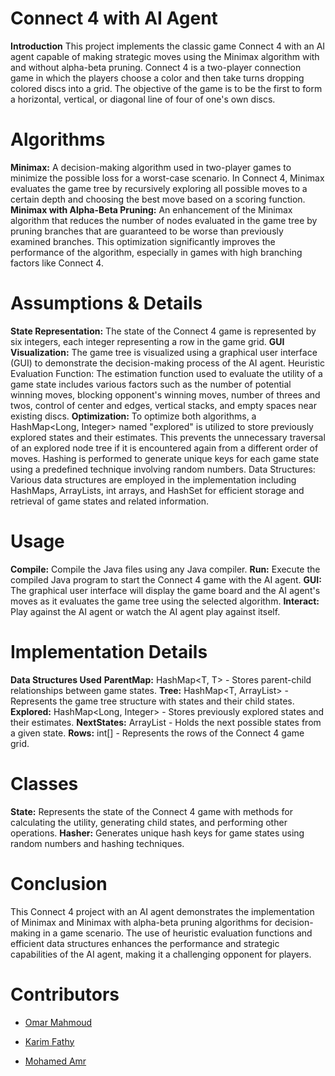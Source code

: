 # Connect 4 with AI Agent
**Introduction**
This project implements the classic game Connect 4 with an AI agent capable of making strategic moves using the Minimax algorithm with and without alpha-beta pruning. Connect 4 is a two-player connection game in which the players choose a color and then take turns dropping colored discs into a grid. The objective of the game is to be the first to form a horizontal, vertical, or diagonal line of four of one's own discs.

# Algorithms
**Minimax:** A decision-making algorithm used in two-player games to minimize the possible loss for a worst-case scenario. In Connect 4, Minimax evaluates the game tree by recursively exploring all possible moves to a certain depth and choosing the best move based on a scoring function.
**Minimax with Alpha-Beta Pruning:** An enhancement of the Minimax algorithm that reduces the number of nodes evaluated in the game tree by pruning branches that are guaranteed to be worse than previously examined branches. This optimization significantly improves the performance of the algorithm, especially in games with high branching factors like Connect 4.

# Assumptions & Details
**State Representation:** The state of the Connect 4 game is represented by six integers, each integer representing a row in the game grid.
**GUI Visualization:** The game tree is visualized using a graphical user interface (GUI) to demonstrate the decision-making process of the AI agent.
Heuristic Evaluation Function: The estimation function used to evaluate the utility of a game state includes various factors such as the number of potential winning moves, blocking opponent's winning moves, number of threes and twos, control of center and edges, vertical stacks, and empty spaces near existing discs.
**Optimization:** To optimize both algorithms, a HashMap<Long, Integer> named "explored" is utilized to store previously explored states and their estimates. This prevents the unnecessary traversal of an explored node tree if it is encountered again from a different order of moves. Hashing is performed to generate unique keys for each game state using a predefined technique involving random numbers.
Data Structures: Various data structures are employed in the implementation including HashMaps, ArrayLists, int arrays, and HashSet for efficient storage and retrieval of game states and related information.

# Usage
**Compile:** Compile the Java files using any Java compiler.
**Run:** Execute the compiled Java program to start the Connect 4 game with the AI agent.
**GUI:** The graphical user interface will display the game board and the AI agent's moves as it evaluates the game tree using the selected algorithm.
**Interact:** Play against the AI agent or watch the AI agent play against itself.

# Implementation Details
**Data Structures Used**
**ParentMap:** HashMap<T, T> - Stores parent-child relationships between game states.
**Tree:** HashMap<T, ArrayList<T>> - Represents the game tree structure with states and their child states.
**Explored:** HashMap<Long, Integer> - Stores previously explored states and their estimates.
**NextStates:** ArrayList<T> - Holds the next possible states from a given state.
**Rows:** int[] - Represents the rows of the Connect 4 game grid.

# Classes
**State:** Represents the state of the Connect 4 game with methods for calculating the utility, generating child states, and performing other operations.
**Hasher:** Generates unique hash keys for game states using random numbers and hashing techniques.

# Conclusion
This Connect 4 project with an AI agent demonstrates the implementation of Minimax and Minimax with alpha-beta pruning algorithms for decision-making in a game scenario. The use of heuristic evaluation functions and efficient data structures enhances the performance and strategic capabilities of the AI agent, making it a challenging opponent for players.

# Contributors
- [Omar Mahmoud](https://github.com/OmarMahmoud11)

- [Karim Fathy](https://github.com/karimfathy054)

- [Mohamed Amr](https://github.com/MohamedAmr982)

